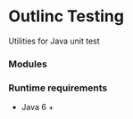 # Outlinc Testing #

Utilities for Java unit test


### Modules ###


### Runtime requirements ###

* Java 6 +
